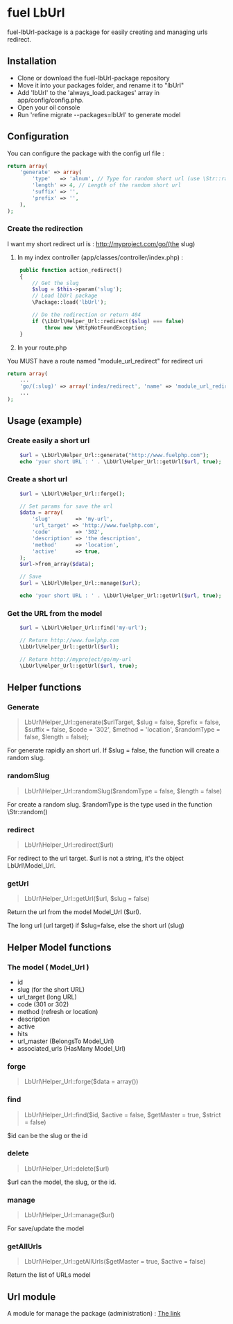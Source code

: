 # fuel LbUrl

fuel-lbUrl-package is a package for easily creating and managing urls redirect.

## Installation

* Clone or download the fuel-lbUrl-package repository
* Move it into your packages folder, and rename it to "lbUrl"
* Add 'lbUrl' to the 'always_load.packages' array in app/config/config.php.
* Open your oil console
* Run 'refine migrate --packages=lbUrl' to generate model

## Configuration

You can configure the package with the config url file :

```php
return array(
	'generate' => array(
		'type'   => 'alnum', // Type for random short url (use \Str::random())
		'length' => 4, // Length of the random short url
		'suffix' => '',
		'prefix' => '',
	),
);
```

### Create the redirection

I want my short redirect url is : http://myproject.com/go/(the slug)

1. In my index controller (app/classes/controller/index.php) :

```php
	public function action_redirect()
	{
		// Get the slug
		$slug = $this->param('slug');
		// Load lbUrl package
		\Package::load('lbUrl');

		// Do the redirection or return 404
		if (\LbUrl\Helper_Url::redirect($slug) === false)
			throw new \HttpNotFoundException;
	}
```

2. In your route.php

You MUST have a route named "module_url_redirect" for redirect uri

```php
return array(
	...
	'go/(:slug)' => array('index/redirect', 'name' => 'module_url_redirect'),   
	...
);
```

## Usage (example)

### Create easily a short url

```php
	$url = \LbUrl\Helper_Url::generate("http://www.fuelphp.com");
    echo 'your short URL : ' . \LbUrl\Helper_Url::getUrl($url, true);
```

### Create a short url

```php
	$url = \LbUrl\Helper_Url::forge();

    // Set params for save the url
    $data = array(
        'slug'        => 'my-url',
        'url_target' => 'http://www.fuelphp.com',
        'code'        => '302',
        'description' => 'the description',
        'method'      => 'location',
        'active'      => true,
    );
    $url->from_array($data);

    // Save
    $url = \LbUrl\Helper_Url::manage($url);

    echo 'your short URL : ' . \LbUrl\Helper_Url::getUrl($url, true);
```

### Get the URL from the model

```php
	$url = \LbUrl\Helper_Url::find('my-url');

	// Return http://www.fuelphp.com
	\LbUrl\Helper_Url::getUrl($url);

	// Return http://myproject/go/my-url
	\LbUrl\Helper_Url::getUrl($url, true);
```


## Helper functions

### Generate

> LbUrl\Helper_Url::generate($urlTarget, $slug = false, $prefix = false, $suffix = false, $code = '302', $method = 'location', $randomType = false, $length = false);

For generate rapidly an short url. If $slug = false, the function will create a random slug.

### randomSlug

> LbUrl\Helper_Url::randomSlug($randomType = false, $length = false)

For create a random slug. $randomType is the type used in the function \Str::random()

### redirect

> LbUrl\Helper_Url::redirect($url)

For redirect to the url target. $url is not a string, it's the object LbUrl\Model_Url.

### getUrl

> LbUrl\Helper_Url::getUrl($url, $slug = false)

Return the url from the model Model_Url ($url).

The long url (url target) if $slug=false, else the short url (slug)

## Helper Model functions

### The model ( Model_Url )

* id
* slug (for the short URL)
* url_target (long URL)
* code (301 or 302)
* method (refresh or location)
* description
* active
* hits
* url_master (BelongsTo Model_Url)
* associated_urls (HasMany Model_Url)

### forge

> LbUrl\Helper_Url::forge($data = array())

### find

> LbUrl\Helper_Url::find($id, $active = false, $getMaster = true, $strict = false)

$id can be the slug or the id

### delete

> LbUrl\Helper_Url::delete($url)

$url can the model, the slug, or the id.

### manage

> LbUrl\Helper_Url::manage($url)

For save/update the model

### getAllUrls

> LbUrl\Helper_Url::getAllUrls($getMaster = true, $active = false)

Return the list of URLs model

## Url module

A module for manage the package (administration) : [The link](https://github.com/jhuriez/fuel-module-url)